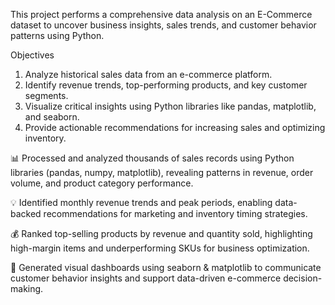 This project performs a comprehensive data analysis on an E-Commerce dataset to uncover business insights, sales trends, and customer behavior patterns using Python.

Objectives
1. Analyze historical sales data from an e-commerce platform.
2. Identify revenue trends, top-performing products, and key customer segments.
3. Visualize critical insights using Python libraries like pandas, matplotlib, and seaborn.
4. Provide actionable recommendations for increasing sales and optimizing inventory.

📊  Processed and analyzed thousands of sales records using Python libraries (pandas, numpy, matplotlib), revealing patterns in revenue, order volume, and product category performance.

💡 Identified monthly revenue trends and peak periods, enabling data-backed recommendations for marketing and inventory timing strategies.

💰 Ranked top-selling products by revenue and quantity sold, highlighting high-margin items and underperforming SKUs for business optimization.

🧠 Generated visual dashboards using seaborn & matplotlib to communicate customer behavior insights and support data-driven e-commerce decision-making.

